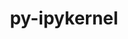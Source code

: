 ---
title: "py-ipykernel"
layout: cache
categories: [package, develop-2025-01-12]
meta: {"versions": ["5.5.6", "6.29.5"], "compilers": ["gcc@=11.1.0", "gcc@=11.4.0", "gcc@=9.4.0", "oneapi@=2024.2.1"], "oss": ["ubuntu20.04", "ubuntu22.04"], "platforms": ["linux"], "targets": ["neoverse_v2", "ppc64le", "x86_64_v3"], "stacks": ["data-vis-sdk", "e4s", "e4s-neoverse-v2", "e4s-oneapi", "e4s-power", "root"], "num_specs": 14, "num_specs_by_stack": {"e4s-power": 3, "root": 14, "data-vis-sdk": 1, "e4s-neoverse-v2": 2, "e4s": 3, "e4s-oneapi": 5}}
spec_details: [{"hash": "erqnf77jdljrupvexpqf7p6e4i3mu7wa", "compiler": "gcc@=9.4.0", "versions": ["6.29.5"], "os": "ubuntu20.04", "platform": "linux", "target": "ppc64le", "variants": ["build_system=python_pip"], "stacks": ["e4s-power", "root"], "size": "-", "tarball": "https://binaries.spack.io/develop-2025-01-12/build_cache/linux-ubuntu20.04-ppc64le/gcc-9.4.0/py-ipykernel-6.29.5/linux-ubuntu20.04-ppc64le-gcc-9.4.0-py-ipykernel-6.29.5-erqnf77jdljrupvexpqf7p6e4i3mu7wa.spack"}, {"hash": "qyayngsgbgv355bflozjbmz3hb5kznui", "compiler": "gcc@=9.4.0", "versions": ["6.29.5"], "os": "ubuntu20.04", "platform": "linux", "target": "ppc64le", "variants": ["build_system=python_pip"], "stacks": ["e4s-power", "root"], "size": "-", "tarball": "https://binaries.spack.io/develop-2025-01-12/build_cache/linux-ubuntu20.04-ppc64le/gcc-9.4.0/py-ipykernel-6.29.5/linux-ubuntu20.04-ppc64le-gcc-9.4.0-py-ipykernel-6.29.5-qyayngsgbgv355bflozjbmz3hb5kznui.spack"}, {"hash": "aimjl4vhx3x4oh6hvbd7n6rdrent747v", "compiler": "gcc@=9.4.0", "versions": ["6.29.5"], "os": "ubuntu20.04", "platform": "linux", "target": "ppc64le", "variants": ["build_system=python_pip"], "stacks": ["e4s-power", "root"], "size": "-", "tarball": "https://binaries.spack.io/develop-2025-01-12/build_cache/linux-ubuntu20.04-ppc64le/gcc-9.4.0/py-ipykernel-6.29.5/linux-ubuntu20.04-ppc64le-gcc-9.4.0-py-ipykernel-6.29.5-aimjl4vhx3x4oh6hvbd7n6rdrent747v.spack"}, {"hash": "on7mj4equsthcrvgfkbgirohoorpd4gp", "compiler": "gcc@=11.1.0", "versions": ["6.29.5"], "os": "ubuntu20.04", "platform": "linux", "target": "x86_64_v3", "variants": ["build_system=python_pip"], "stacks": ["root", "data-vis-sdk"], "size": "-", "tarball": "https://binaries.spack.io/develop-2025-01-12/build_cache/linux-ubuntu20.04-x86_64_v3/gcc-11.1.0/py-ipykernel-6.29.5/linux-ubuntu20.04-x86_64_v3-gcc-11.1.0-py-ipykernel-6.29.5-on7mj4equsthcrvgfkbgirohoorpd4gp.spack"}, {"hash": "5ok7hq4ul2oioxabokitzry5ss3i4bt3", "compiler": "gcc@=11.4.0", "versions": ["6.29.5"], "os": "ubuntu22.04", "platform": "linux", "target": "neoverse_v2", "variants": ["build_system=python_pip"], "stacks": ["root", "e4s-neoverse-v2"], "size": "-", "tarball": "https://binaries.spack.io/develop-2025-01-12/build_cache/linux-ubuntu22.04-neoverse_v2/gcc-11.4.0/py-ipykernel-6.29.5/linux-ubuntu22.04-neoverse_v2-gcc-11.4.0-py-ipykernel-6.29.5-5ok7hq4ul2oioxabokitzry5ss3i4bt3.spack"}, {"hash": "kuletslzopmau2bv5tqlsk74ornyazhj", "compiler": "gcc@=11.4.0", "versions": ["6.29.5"], "os": "ubuntu22.04", "platform": "linux", "target": "neoverse_v2", "variants": ["build_system=python_pip"], "stacks": ["root", "e4s-neoverse-v2"], "size": "-", "tarball": "https://binaries.spack.io/develop-2025-01-12/build_cache/linux-ubuntu22.04-neoverse_v2/gcc-11.4.0/py-ipykernel-6.29.5/linux-ubuntu22.04-neoverse_v2-gcc-11.4.0-py-ipykernel-6.29.5-kuletslzopmau2bv5tqlsk74ornyazhj.spack"}, {"hash": "36igrd5vei5q3nnal7sgau6ghxcx7zkq", "compiler": "gcc@=11.4.0", "versions": ["6.29.5"], "os": "ubuntu22.04", "platform": "linux", "target": "x86_64_v3", "variants": ["build_system=python_pip"], "stacks": ["root", "e4s"], "size": "-", "tarball": "https://binaries.spack.io/develop-2025-01-12/build_cache/linux-ubuntu22.04-x86_64_v3/gcc-11.4.0/py-ipykernel-6.29.5/linux-ubuntu22.04-x86_64_v3-gcc-11.4.0-py-ipykernel-6.29.5-36igrd5vei5q3nnal7sgau6ghxcx7zkq.spack"}, {"hash": "lkbxrbccvposlp2nuaogntkdsounncy7", "compiler": "gcc@=11.4.0", "versions": ["6.29.5"], "os": "ubuntu22.04", "platform": "linux", "target": "x86_64_v3", "variants": ["build_system=python_pip"], "stacks": ["root", "e4s"], "size": "-", "tarball": "https://binaries.spack.io/develop-2025-01-12/build_cache/linux-ubuntu22.04-x86_64_v3/gcc-11.4.0/py-ipykernel-6.29.5/linux-ubuntu22.04-x86_64_v3-gcc-11.4.0-py-ipykernel-6.29.5-lkbxrbccvposlp2nuaogntkdsounncy7.spack"}, {"hash": "qt4jwv7c4p2pzmb7ly4xcx55htilk36z", "compiler": "gcc@=11.4.0", "versions": ["6.29.5"], "os": "ubuntu22.04", "platform": "linux", "target": "x86_64_v3", "variants": ["build_system=python_pip"], "stacks": ["root", "e4s"], "size": "-", "tarball": "https://binaries.spack.io/develop-2025-01-12/build_cache/linux-ubuntu22.04-x86_64_v3/gcc-11.4.0/py-ipykernel-6.29.5/linux-ubuntu22.04-x86_64_v3-gcc-11.4.0-py-ipykernel-6.29.5-qt4jwv7c4p2pzmb7ly4xcx55htilk36z.spack"}, {"hash": "52xkfq4ifmsgrdmrxhgfl7wbxlgaixum", "compiler": "oneapi@=2024.2.1", "versions": ["6.29.5"], "os": "ubuntu22.04", "platform": "linux", "target": "x86_64_v3", "variants": ["build_system=python_pip"], "stacks": ["e4s-oneapi", "root"], "size": "-", "tarball": "https://binaries.spack.io/develop-2025-01-12/build_cache/linux-ubuntu22.04-x86_64_v3/oneapi-2024.2.1/py-ipykernel-6.29.5/linux-ubuntu22.04-x86_64_v3-oneapi-2024.2.1-py-ipykernel-6.29.5-52xkfq4ifmsgrdmrxhgfl7wbxlgaixum.spack"}, {"hash": "aff3uz6dblmd2zycohysdxguo625fcfg", "compiler": "oneapi@=2024.2.1", "versions": ["6.29.5"], "os": "ubuntu22.04", "platform": "linux", "target": "x86_64_v3", "variants": ["build_system=python_pip"], "stacks": ["e4s-oneapi", "root"], "size": "-", "tarball": "https://binaries.spack.io/develop-2025-01-12/build_cache/linux-ubuntu22.04-x86_64_v3/oneapi-2024.2.1/py-ipykernel-6.29.5/linux-ubuntu22.04-x86_64_v3-oneapi-2024.2.1-py-ipykernel-6.29.5-aff3uz6dblmd2zycohysdxguo625fcfg.spack"}, {"hash": "7ewd5qhhploxo6sc5gpnhq65sy4fzwej", "compiler": "oneapi@=2024.2.1", "versions": ["6.29.5"], "os": "ubuntu22.04", "platform": "linux", "target": "x86_64_v3", "variants": ["build_system=python_pip"], "stacks": ["e4s-oneapi", "root"], "size": "-", "tarball": "https://binaries.spack.io/develop-2025-01-12/build_cache/linux-ubuntu22.04-x86_64_v3/oneapi-2024.2.1/py-ipykernel-6.29.5/linux-ubuntu22.04-x86_64_v3-oneapi-2024.2.1-py-ipykernel-6.29.5-7ewd5qhhploxo6sc5gpnhq65sy4fzwej.spack"}, {"hash": "wggu2xnzvnc2ufmmyg5subluved4ua4s", "compiler": "oneapi@=2024.2.1", "versions": ["5.5.6"], "os": "ubuntu22.04", "platform": "linux", "target": "x86_64_v3", "variants": ["build_system=python_pip"], "stacks": ["e4s-oneapi", "root"], "size": "-", "tarball": "https://binaries.spack.io/develop-2025-01-12/build_cache/linux-ubuntu22.04-x86_64_v3/oneapi-2024.2.1/py-ipykernel-5.5.6/linux-ubuntu22.04-x86_64_v3-oneapi-2024.2.1-py-ipykernel-5.5.6-wggu2xnzvnc2ufmmyg5subluved4ua4s.spack"}, {"hash": "6ld2bp5a3fmqq4ercl5bi7jqt64otxst", "compiler": "oneapi@=2024.2.1", "versions": ["6.29.5"], "os": "ubuntu22.04", "platform": "linux", "target": "x86_64_v3", "variants": ["build_system=python_pip"], "stacks": ["e4s-oneapi", "root"], "size": "-", "tarball": "https://binaries.spack.io/develop-2025-01-12/build_cache/linux-ubuntu22.04-x86_64_v3/oneapi-2024.2.1/py-ipykernel-6.29.5/linux-ubuntu22.04-x86_64_v3-oneapi-2024.2.1-py-ipykernel-6.29.5-6ld2bp5a3fmqq4ercl5bi7jqt64otxst.spack"}]
---
